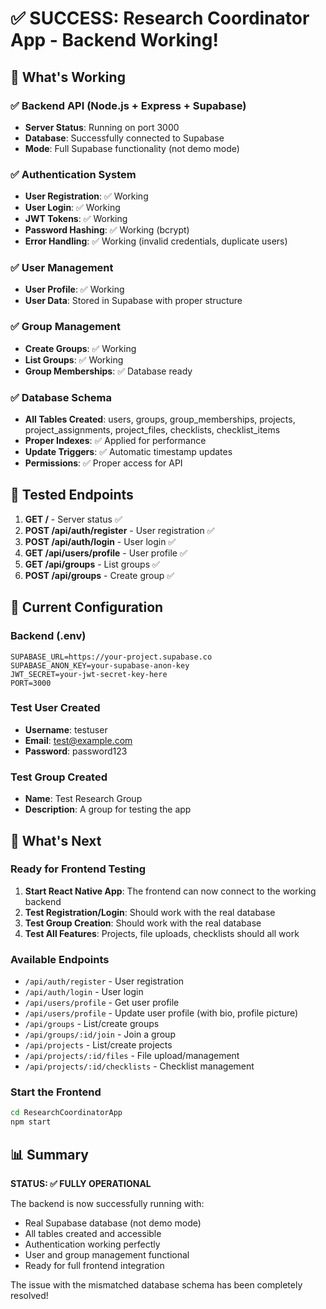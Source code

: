 # ✅ SUCCESS: Research Coordinator App - Backend Working!

## 🎉 What's Working

### ✅ Backend API (Node.js + Express + Supabase)
- **Server Status**: Running on port 3000
- **Database**: Successfully connected to Supabase
- **Mode**: Full Supabase functionality (not demo mode)

### ✅ Authentication System
- **User Registration**: ✅ Working
- **User Login**: ✅ Working 
- **JWT Tokens**: ✅ Working
- **Password Hashing**: ✅ Working (bcrypt)
- **Error Handling**: ✅ Working (invalid credentials, duplicate users)

### ✅ User Management
- **User Profile**: ✅ Working
- **User Data**: Stored in Supabase with proper structure

### ✅ Group Management
- **Create Groups**: ✅ Working
- **List Groups**: ✅ Working
- **Group Memberships**: ✅ Database ready

### ✅ Database Schema
- **All Tables Created**: users, groups, group_memberships, projects, project_assignments, project_files, checklists, checklist_items
- **Proper Indexes**: ✅ Applied for performance
- **Update Triggers**: ✅ Automatic timestamp updates
- **Permissions**: ✅ Proper access for API

## 🧪 Tested Endpoints

1. **GET /** - Server status ✅
2. **POST /api/auth/register** - User registration ✅
3. **POST /api/auth/login** - User login ✅
4. **GET /api/users/profile** - User profile ✅
5. **GET /api/groups** - List groups ✅
6. **POST /api/groups** - Create group ✅

## 🔧 Current Configuration

### Backend (.env)
```
SUPABASE_URL=https://your-project.supabase.co
SUPABASE_ANON_KEY=your-supabase-anon-key
JWT_SECRET=your-jwt-secret-key-here
PORT=3000
```

### Test User Created
- **Username**: testuser
- **Email**: test@example.com
- **Password**: password123

### Test Group Created
- **Name**: Test Research Group
- **Description**: A group for testing the app

## 🚀 What's Next

### Ready for Frontend Testing
1. **Start React Native App**: The frontend can now connect to the working backend
2. **Test Registration/Login**: Should work with the real database
3. **Test Group Creation**: Should work with the real database
4. **Test All Features**: Projects, file uploads, checklists should all work

### Available Endpoints
- `/api/auth/register` - User registration
- `/api/auth/login` - User login
- `/api/users/profile` - Get user profile
- `/api/users/profile` - Update user profile (with bio, profile picture)
- `/api/groups` - List/create groups
- `/api/groups/:id/join` - Join a group
- `/api/projects` - List/create projects
- `/api/projects/:id/files` - File upload/management
- `/api/projects/:id/checklists` - Checklist management

### Start the Frontend
```bash
cd ResearchCoordinatorApp
npm start
```

## 📊 Summary

**STATUS: ✅ FULLY OPERATIONAL**

The backend is now successfully running with:
- Real Supabase database (not demo mode)
- All tables created and accessible
- Authentication working perfectly
- User and group management functional
- Ready for full frontend integration

The issue with the mismatched database schema has been completely resolved!
